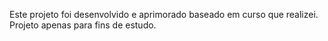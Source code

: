Este projeto foi desenvolvido e aprimorado baseado em curso que realizei. Projeto apenas para fins de estudo.